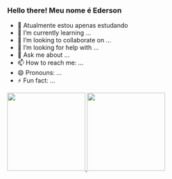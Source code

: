 ### Hello there! Meu nome é Ederson

- 🔭 Atualmente estou apenas estudando 
- 🌱 I’m currently learning ...
- 👯 I’m looking to collaborate on ...
- 🤔 I’m looking for help with ...
- 💬 Ask me about ...
- 📫 How to reach me: ...
- 😄 Pronouns: ...
- ⚡ Fun fact: ...

<div>
  <a href=https://github.com/edjunior46>
    <img height="180em" src="https://github-readme-stats.vercel.app/api?username=edjunior46&show_icons=true&theme=dark">
    <img height="180em" src="https://github-readme-stats.vercel.app/api/top-langs/?username=edjunior46&theme=dark"
  </a>
</div>
